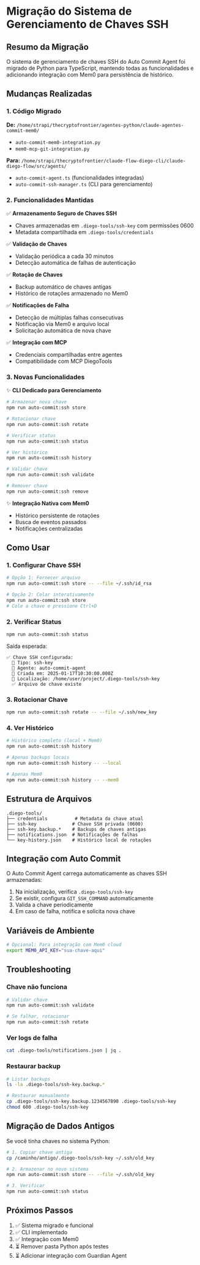 # Migração do Sistema de Gerenciamento de Chaves SSH

## Resumo da Migração

O sistema de gerenciamento de chaves SSH do Auto Commit Agent foi migrado de Python para TypeScript, mantendo todas as funcionalidades e adicionando integração com Mem0 para persistência de histórico.

## Mudanças Realizadas

### 1. Código Migrado

**De:** `/home/strapi/thecryptofrontier/agentes-python/claude-agentes-commit-mem0/`
- `auto-commit-mem0-integration.py`
- `mem0-mcp-git-integration.py`

**Para:** `/home/strapi/thecryptofrontier/claude-flow-diego-cli/claude-diego-flow/src/agents/`
- `auto-commit-agent.ts` (funcionalidades integradas)
- `auto-commit-ssh-manager.ts` (CLI para gerenciamento)

### 2. Funcionalidades Mantidas

✅ **Armazenamento Seguro de Chaves SSH**
- Chaves armazenadas em `.diego-tools/ssh-key` com permissões 0600
- Metadata compartilhada em `.diego-tools/credentials`

✅ **Validação de Chaves**
- Validação periódica a cada 30 minutos
- Detecção automática de falhas de autenticação

✅ **Rotação de Chaves**
- Backup automático de chaves antigas
- Histórico de rotações armazenado no Mem0

✅ **Notificações de Falha**
- Detecção de múltiplas falhas consecutivas
- Notificação via Mem0 e arquivo local
- Solicitação automática de nova chave

✅ **Integração com MCP**
- Credenciais compartilhadas entre agentes
- Compatibilidade com MCP DiegoTools

### 3. Novas Funcionalidades

✨ **CLI Dedicado para Gerenciamento**
```bash
# Armazenar nova chave
npm run auto-commit:ssh store

# Rotacionar chave
npm run auto-commit:ssh rotate

# Verificar status
npm run auto-commit:ssh status

# Ver histórico
npm run auto-commit:ssh history

# Validar chave
npm run auto-commit:ssh validate

# Remover chave
npm run auto-commit:ssh remove
```

✨ **Integração Nativa com Mem0**
- Histórico persistente de rotações
- Busca de eventos passados
- Notificações centralizadas

## Como Usar

### 1. Configurar Chave SSH

```bash
# Opção 1: Fornecer arquivo
npm run auto-commit:ssh store -- --file ~/.ssh/id_rsa

# Opção 2: Colar interativamente
npm run auto-commit:ssh store
# Cole a chave e pressione Ctrl+D
```

### 2. Verificar Status

```bash
npm run auto-commit:ssh status
```

Saída esperada:
```
✅ Chave SSH configurada:
  📁 Tipo: ssh-key
  🤖 Agente: auto-commit-agent
  📅 Criada em: 2025-01-17T10:30:00.000Z
  📍 Localização: /home/user/project/.diego-tools/ssh-key
  ✅ Arquivo de chave existe
```

### 3. Rotacionar Chave

```bash
npm run auto-commit:ssh rotate -- --file ~/.ssh/new_key
```

### 4. Ver Histórico

```bash
# Histórico completo (local + Mem0)
npm run auto-commit:ssh history

# Apenas backups locais
npm run auto-commit:ssh history -- --local

# Apenas Mem0
npm run auto-commit:ssh history -- --mem0
```

## Estrutura de Arquivos

```
.diego-tools/
├── credentials          # Metadata da chave atual
├── ssh-key             # Chave SSH privada (0600)
├── ssh-key.backup.*    # Backups de chaves antigas
├── notifications.json  # Notificações de falhas
└── key-history.json    # Histórico local de rotações
```

## Integração com Auto Commit

O Auto Commit Agent carrega automaticamente as chaves SSH armazenadas:

1. Na inicialização, verifica `.diego-tools/ssh-key`
2. Se existir, configura `GIT_SSH_COMMAND` automaticamente
3. Valida a chave periodicamente
4. Em caso de falha, notifica e solicita nova chave

## Variáveis de Ambiente

```bash
# Opcional: Para integração com Mem0 cloud
export MEM0_API_KEY="sua-chave-aqui"
```

## Troubleshooting

### Chave não funciona

```bash
# Validar chave
npm run auto-commit:ssh validate

# Se falhar, rotacionar
npm run auto-commit:ssh rotate
```

### Ver logs de falha

```bash
cat .diego-tools/notifications.json | jq .
```

### Restaurar backup

```bash
# Listar backups
ls -la .diego-tools/ssh-key.backup.*

# Restaurar manualmente
cp .diego-tools/ssh-key.backup.1234567890 .diego-tools/ssh-key
chmod 600 .diego-tools/ssh-key
```

## Migração de Dados Antigos

Se você tinha chaves no sistema Python:

```bash
# 1. Copiar chave antiga
cp /caminho/antigo/.diego-tools/ssh-key ~/.ssh/old_key

# 2. Armazenar no novo sistema
npm run auto-commit:ssh store -- --file ~/.ssh/old_key

# 3. Verificar
npm run auto-commit:ssh status
```

## Próximos Passos

1. ✅ Sistema migrado e funcional
2. ✅ CLI implementado
3. ✅ Integração com Mem0
4. ⏳ Remover pasta Python após testes
5. ⏳ Adicionar integração com Guardian Agent